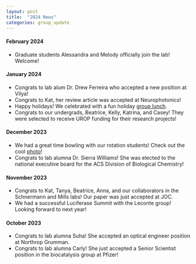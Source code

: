 ```yaml
---
layout: post
title:  "2024 News"
categories: group_update
---
```

#### February 2024
- Graduate students Alessandra and Melody officially join the lab! Welcome!

#### January 2024
- Congrats to lab alum Dr. Drew Ferreira who accepted a new position at Vilya!
- Congrats to Kat, her review article was accepted at Neurophotonics!
- Happy holidays! We celebrated with a fun holiday [group lunch](https://www.flickr.com/photos/194141943@N06).
- Congrats to our undergrads, Beatrice, Kelly, Katrina, and Casey! They were selected to receive UROP funding for their research projects!

#### December 2023
- We had a great time bowling with our rotation students! Check out the cool [photo](https://www.flickr.com/photos/194141943@N06)!
- Congrats to lab alumna Dr. Sierra Williams! She was elected to the national executive board for the ACS Division of Biological Chemistry!

#### November 2023
- Congrats to Kat, Tanya, Beatrice, Anna, and our collaborators in the Schnermann and Mills labs! Our paper was just accepted at JOC.
- We had a successful Luciferase Summit with the Leconte group! Looking forward to next year!

#### October 2023
- Congrats to lab alumna Suha! She accepted an optical engineer position at Northrop Grumman.
- Congrats to lab alumna Carly! She just accepted a Senior Scientist position in the biocatalysis group at Pfizer!
